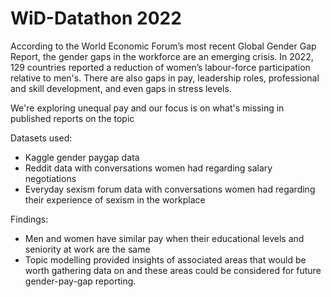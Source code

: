 # WiD-Datathon 2022

According to the World Economic Forum’s most recent Global Gender Gap Report, the gender gaps in the workforce are an emerging crisis.
In 2022, 129 countries reported a reduction of women’s labour-force participation relative to men's.
There are also gaps in pay, leadership roles, professional and skill development, and even gaps in stress levels.

We're exploring unequal pay and our focus is on what's missing in published reports on the topic

Datasets used:
- Kaggle gender paygap data
- Reddit data with conversations women had regarding salary negotiations
- Everyday sexism forum data with conversations women had regarding their experience of sexism in the workplace

Findings:
- Men and women have similar pay when their educational levels and seniority at work are the same 
- Topic modelling provided insights of associated areas that would be worth gathering data on and these areas could be considered for future gender-pay-gap reporting.
